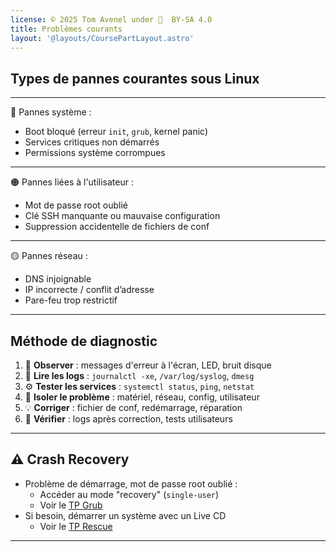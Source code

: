 ```yaml
---
license: © 2025 Tom Avenel under 󰵫  BY-SA 4.0
title: Problèmes courants
layout: '@layouts/CoursePartLayout.astro'
---
```


## Types de pannes courantes sous Linux

---

🔴 Pannes système :
- Boot bloqué (erreur `init`, `grub`, kernel panic)
- Services critiques non démarrés
- Permissions système corrompues

---

🟠 Pannes liées à l'utilisateur :
- Mot de passe root oublié
- Clé SSH manquante ou mauvaise configuration
- Suppression accidentelle de fichiers de conf

---

🟡 Pannes réseau :
- DNS injoignable
- IP incorrecte / conflit d’adresse
- Pare-feu trop restrictif

---

## Méthode de diagnostic

1. 🧭 **Observer** : messages d'erreur à l'écran, LED, bruit disque
2. 📜 **Lire les logs** : `journalctl -xe`, `/var/log/syslog`, `dmesg`
3. ⚙️ **Tester les services** : `systemctl status`, `ping`, `netstat`
4. 🔧 **Isoler le problème** : matériel, réseau, config, utilisateur
5. 💡 **Corriger** : fichier de conf, redémarrage, réparation
6. 🧪 **Vérifier** : logs après correction, tests utilisateurs

---

## ⚠️ Crash Recovery

- Problème de démarrage, mot de passe root oublié :
  - Accéder au mode "recovery" (`single-user`)
  - Voir le [TP Grub][tp-grub]
- Si besoin, démarrer un système avec un Live CD
  - Voir le [TP Rescue][tp-rescue]

[tp-grub]: /cours/linux/tp-grub
[tp-rescue]: /cours/linux/tp-rescue

---
